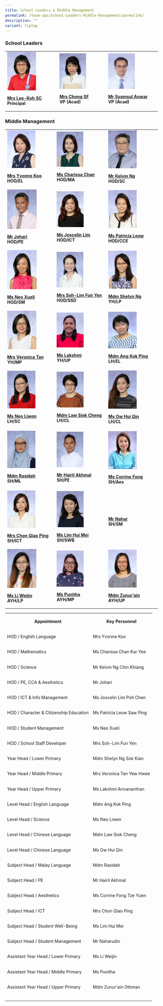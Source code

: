 ```yaml
---
title: School Leaders & Middle Management
permalink: /team-ups/School-Leaders-Middle-Management/permalink/
description: ""
variant: tiptap
---
```

<h3><strong>School Leaders</strong></h3><table><tbody><tr><td rowspan="1" colspan="3"><div class="isomer-image-wrapper"><img style="width:60%" height="auto" width="100%" src="/images/Our%20Team%20UPS/SL%20&amp;%20Middle%20Management/SL/mrs%20lee-koh%20siew%20cheng.jpg"></div><p><strong><a href="mailto:unity_ps@moe.edu.sg" rel="noopener noreferrer" target="_blank">Mrs Lee-Koh SC</a><br>Principal</strong></p></td><td rowspan="1" colspan="3"><div class="isomer-image-wrapper"><img style="width:60%" height="auto" width="100%" src="/images/Our%20Team%20UPS/SL%20&amp;%20Middle%20Management/SL/mrs%20chong%20suet%20fong.jpg"></div><p><strong><a href="mailto:unity_ps@moe.edu.sg" rel="noopener noreferrer" target="_blank">Mrs Chong SF</a><br>VP (Acad)</strong></p></td><td rowspan="1" colspan="3"><div class="isomer-image-wrapper"><img style="width:56%" height="auto" width="100%" src="/images/Our%20Team%20UPS/SL%20&amp;%20Middle%20Management/SL/Mr_Syamsul.png"></div><p><strong><a href="mailto:unity_ps@moe.edu.sg" rel="noopener noreferrer" target="_blank">Mr Syamsul Anwar</a><br>VP (Acad)</strong><br></p></td></tr></tbody></table><h3><strong>Middle Management</strong></h3><table><tbody><tr><td rowspan="1" colspan="2"><div class="isomer-image-wrapper"><img style="width:62%" height="auto" width="100%" src="/images/Our%20Team%20UPS/SL%20&amp;%20Middle%20Management/Middle%20Management/mrs%20yvonne%20koo.jpg"></div><p><strong><a href="mailto:yvonne_koo@schools.gov.sg" rel="noopener noreferrer" target="_blank">Mrs Yvonne Koo</a><br>HOD/EL</strong></p></td><td rowspan="1" colspan="2"><div class="isomer-image-wrapper"><img style="width:56%" height="auto" width="100%" src="/images/Our%20Team%20UPS/SL%20&amp;%20Middle%20Management/Middle%20Management/ms%20chan%20kar%20yee%20charissa.jpg"></div><p><strong><a href="mailto:chan_kar_yee_charissa@schools.gov.sg" rel="noopener noreferrer" target="_blank"><u>Ms Charissa Chan</u></a><br>HOD/MA</strong></p></td><td rowspan="1" colspan="2"><div class="isomer-image-wrapper"><img style="width:60%" height="auto" width="100%" src="/images/Our%20Team%20UPS/SL%20&amp;%20Middle%20Management/Middle%20Management/mr%20kelvin%20ng%20chin%20khiang.jpg"></div><p><strong><a href="mailto:kelvin_ng_chin_khiang@schools.gov.sg" rel="noopener noreferrer" target="_blank"><u>Mr Kelvin Ng</u></a><br>HOD/SC</strong></p></td></tr><tr><td rowspan="1" colspan="2"><div class="isomer-image-wrapper"><img style="width:65%" height="auto" width="100%" src="/images/Our%20Team%20UPS/SL%20&amp;%20Middle%20Management/Middle%20Management/mr%20johari%20wahid.jpg"></div><p><strong><a href="mailto:johari_b_wahid@schools.gov.sg" rel="noopener noreferrer" target="_blank"><u>Mr Johari</u></a><br>HOD/PE</strong></p></td><td rowspan="1" colspan="2"><div class="isomer-image-wrapper"><img style="width:57%" height="auto" width="100%" src="/images/Our%20Team%20UPS/SL%20&amp;%20Middle%20Management/Middle%20Management/ms%20Joscelin%20lim%20poh%20chen.jpg"></div><p><strong><a href="mailto:lim_poh_chen@schools.gov.sg" rel="noopener noreferrer" target="_blank"><u>Ms Joscelin Lim</u></a><br>HOD/ICT</strong></p></td><td rowspan="1" colspan="2"><div class="isomer-image-wrapper"><img style="width:60%" height="auto" width="100%" src="/images/Our%20Team%20UPS/SL%20&amp;%20Middle%20Management/Middle%20Management/ms%20patricia%20leow%20saw%20ping.jpg"></div><p><strong><a href="mailto:leow_saw_ping@schools.gov.sg" rel="noopener noreferrer" target="_blank"><u>Ms Patricia Leow</u></a><br>HOD/CCE</strong></p></td></tr><tr><td rowspan="1" colspan="2"><div class="isomer-image-wrapper"><img style="width:65%" height="auto" width="100%" src="/images/Our%20Team%20UPS/SL%20&amp;%20Middle%20Management/Middle%20Management/ms%20neo%20xueli.jpg"></div><p><strong><a href="mailto:neo_xueli@schools.gov.sg" rel="noopener noreferrer" target="_blank"><u>Ms Neo Xueli</u></a><br>HOD/SM</strong></p></td><td rowspan="1" colspan="2"><div class="isomer-image-wrapper"><img style="width:56%" height="auto" width="100%" src="/images/Our%20Team%20UPS/SL%20&amp;%20Middle%20Management/Middle%20Management/mrs%20soh-lim%20fun%20yen.jpg"></div><p><strong><a href="mailto:lim_fun_yen@schools.gov.sg" rel="noopener noreferrer" target="_blank"><u>Mrs Soh-Lim Fun Yen</u></a><br>HOD/SSD</strong></p></td><td rowspan="1" colspan="2"><div class="isomer-image-wrapper"><img style="width:60%" height="auto" width="100%" src="/images/Our%20Team%20UPS/SL%20&amp;%20Middle%20Management/Middle%20Management/mdm%20shelyn%20ng%20sok%20kian%20(huang%20shujuan).jpg"></div><p><strong><a href="mailto:ng_sok_kian@schools.gov.sg" rel="noopener noreferrer" target="_blank"><u>Mdm Shelyn Ng</u></a><br>YH/LP</strong></p></td></tr><tr><td rowspan="1" colspan="2"><div class="isomer-image-wrapper"><img style="width:64%" height="auto" width="100%" src="/images/Our%20Team%20UPS/SL%20&amp;%20Middle%20Management/Middle%20Management/mrs%20veronica%20tan%20yew%20hwee.jpg"></div><p><strong><a href="mailto:veronica_tan_siew_lan@schools.gov.sg" rel="noopener noreferrer" target="_blank"><u>Mrs Veronica Tan</u></a><br>YH/MP</strong></p></td><td rowspan="1" colspan="2"><div class="isomer-image-wrapper"><img style="width:57%" height="auto" width="100%" src="/images/Our%20Team%20UPS/SL%20&amp;%20Middle%20Management/Middle%20Management/Lakshmi.png"></div><p><strong><a href="mailto:lakshmi_arivananthan@schools.gov.sg" rel="noopener noreferrer" target="_blank"><u>Ms Lakshmi</u></a><br>YH/UP</strong></p></td><td rowspan="1" colspan="2"><div class="isomer-image-wrapper"><img style="width:60%" height="auto" width="100%" src="/images/Our%20Team%20UPS/SL%20&amp;%20Middle%20Management/Middle%20Management/kok%20ping.jpg"></div><p><strong><a href="mailto:ang_kok_ping@schools.gov.sg" rel="noopener noreferrer" target="_blank"><u>Mdm Ang Kok Ping</u></a><br>LH/EL</strong></p></td></tr><tr><td rowspan="1" colspan="2"><div class="isomer-image-wrapper"><img style="width:62%" height="auto" width="100%" src="/images/Our%20Team%20UPS/SL%20&amp;%20Middle%20Management/Middle%20Management/ms%20neo%20liwen.jpg"></div><p><strong><a href="mailto:neo_liwen@schools.gov.sg" rel="noopener noreferrer" target="_blank"><u>Ms Neo Liwen</u></a><br>LH/SC</strong></p></td><td rowspan="1" colspan="2"><div class="isomer-image-wrapper"><img style="width:57%" height="auto" width="100%" src="/images/Our%20Team%20UPS/SL%20&amp;%20Middle%20Management/Middle%20Management/mdm%20law%20siok%20cheng.jpg"></div><p><strong><a href="mailto:law_siok_cheng@schools.gov.sg" rel="noopener noreferrer" target="_blank"><u>Mdm Law Siok Cheng</u></a><br>LH/CL</strong></p></td><td rowspan="1" colspan="2"><div class="isomer-image-wrapper"><img style="width:60%" height="auto" width="100%" src="/images/Our%20Team%20UPS/SL%20&amp;%20Middle%20Management/Middle%20Management/ms_ow_hui_qin.jpg"></div><p><strong><a href="mailto:ow_hui_qin@schools.gov.sg" rel="noopener noreferrer" target="_blank"><u>Ms Ow Hui Qin</u></a><br>LH/CL</strong></p></td></tr><tr><td rowspan="1" colspan="2"><div class="isomer-image-wrapper"><img style="width:62%" height="auto" width="100%" src="/images/Our%20Team%20UPS/SL%20&amp;%20Middle%20Management/Middle%20Management/mdm%20rasidah%20ahmad.jpg"></div><p><strong><a href="mailto:rasidah_ahmad@schools.gov.sg" rel="noopener noreferrer" target="_blank"><u>Mdm Rasidah</u></a><br>SH/ML</strong></p></td><td rowspan="1" colspan="2"><div class="isomer-image-wrapper"><img style="width:56%" height="auto" width="100%" src="/images/Our%20Team%20UPS/SL%20&amp;%20Middle%20Management/Middle%20Management/mr%20hairil%20akhmal%20b%20sakroni.jpg"></div><p><strong><a href="mailto:hairil_akhmal_b_sakroni@schools.gov.sg" rel="noopener noreferrer" target="_blank"><u>Mr Hairil Akhmal</u></a><br>SH/PE</strong></p></td><td rowspan="1" colspan="2"><div class="isomer-image-wrapper"><img style="width:60%" height="auto" width="100%" src="/images/Our%20Team%20UPS/SL%20&amp;%20Middle%20Management/Middle%20Management/Corrine.png"></div><p><strong><a href="mailto:corrine_fong_tze_yuen@schools.gov.sg" rel="noopener noreferrer" target="_blank"><u>Ms Corrine Fong</u></a><br>SH/Aes</strong></p></td></tr><tr><td rowspan="1" colspan="2"><div class="isomer-image-wrapper"><img style="width:62%" height="auto" width="100%" src="/images/Our%20Team%20UPS/SL%20&amp;%20Middle%20Management/Middle%20Management/mrs%20chon%20qiao%20ping.jpg"></div><p><strong><a href="mailto:chong_qiao_ping@schools.gov.sg" rel="noopener noreferrer" target="_blank"><u>Mrs Chon Qiao Ping</u></a><br>SH/ICT</strong></p></td><td rowspan="1" colspan="2"><div class="isomer-image-wrapper"><img style="width:57%" height="auto" width="100%" src="/images/Our%20Team%20UPS/SL%20&amp;%20Middle%20Management/Middle%20Management/ms%20lim%20hui%20mei.jpg"></div><p><strong><a href="mailto:lim_hui_mei@schools.gov.sg" rel="noopener noreferrer" target="_blank"><u>Ms Lim Hui Mei</u></a><br>SH/SWB</strong></p></td><td rowspan="1" colspan="2"><div class="isomer-image-wrapper"><img style="width:65%" height="auto" width="100%" src=""></div><p><strong><a href="mailto:naharudin_b_shariff@schools.gov.sg" rel="noopener noreferrer" target="_blank"><u>Mr Nahar</u></a><br>SH/SM</strong></p></td></tr><tr><td rowspan="1" colspan="2"><div class="isomer-image-wrapper"><img style="width:64%" height="auto" width="100%" src="/images/Our%20Team%20UPS/SL%20&amp;%20Middle%20Management/Middle%20Management/ms_li_weijin.jpg"></div><p><strong><a href="mailto:li_weijin@schools.gov.sg" rel="noopener noreferrer" target="_blank"><u>Ms Li Weijin</u></a><br>AYH/LP</strong></p></td><td rowspan="1" colspan="2"><div class="isomer-image-wrapper"><img style="width:57%" height="auto" width="100%" src="/images/Our%20Team%20UPS/SL%20&amp;%20Middle%20Management/Middle%20Management/punitha.png"></div><p><strong><a href="mailto:Punitha_Elancheran@schools.gov.sg" rel="noopener noreferrer" target="_blank"><u>Ms Punitha</u></a><br>AYH/MP</strong></p></td><td rowspan="1" colspan="2"><div class="isomer-image-wrapper"><img style="width:60%" height="auto" width="100%" src="/images/Our%20Team%20UPS/SL%20&amp;%20Middle%20Management/Middle%20Management/mdm%20zunur'ain%20othman.jpg"></div><p><strong><a href="mailto:zunurain_othman@schools.gov.sg" rel="noopener noreferrer" target="_blank"><u>Mdm Zunur’ain</u></a><br>AYH/UP</strong></p></td></tr></tbody></table><table><tbody><tr><th rowspan="1" colspan="1"><p>Appointment</p></th><th rowspan="1" colspan="1"><p>Key Personnel</p></th></tr><tr><td rowspan="1" colspan="1"><p>HOD / English Language</p></td><td rowspan="1" colspan="1"><p>Mrs Yvonne Koo</p></td></tr><tr><td rowspan="1" colspan="1"><p>HOD / Mathematics</p></td><td rowspan="1" colspan="1"><p>Ms Charissa Chan Kar Yee</p></td></tr><tr><td rowspan="1" colspan="1"><p>HOD / Science</p></td><td rowspan="1" colspan="1"><p>Mr Kelvin Ng Chin Khiang</p></td></tr><tr><td rowspan="1" colspan="1"><p>HOD / PE, CCA &amp; Aesthetics</p></td><td rowspan="1" colspan="1"><p>Mr Johari</p></td></tr><tr><td rowspan="1" colspan="1"><p>HOD / ICT &amp; Info Management</p></td><td rowspan="1" colspan="1"><p>Ms Joscelin Lim Poh Chen</p></td></tr><tr><td rowspan="1" colspan="1"><p>HOD / Character &amp; Citizenship Education</p></td><td rowspan="1" colspan="1"><p>Ms Patricia Leow Saw Ping</p></td></tr><tr><td rowspan="1" colspan="1"><p>HOD / Student Management</p></td><td rowspan="1" colspan="1"><p>Ms Neo Xueli</p></td></tr><tr><td rowspan="1" colspan="1"><p>HOD / School Staff Developer</p></td><td rowspan="1" colspan="1"><p>Mrs Soh-Lim Fun Yen</p></td></tr><tr><td rowspan="1" colspan="1"><p>Year Head / Lower Primary</p></td><td rowspan="1" colspan="1"><p>Mdm Shelyn Ng Sok Kian</p></td></tr><tr><td rowspan="1" colspan="1"><p>Year Head / Middle Primary</p></td><td rowspan="1" colspan="1"><p>Mrs Veronica Tan Yew Hwee</p></td></tr><tr><td rowspan="1" colspan="1"><p>Year Head / Upper Primary</p></td><td rowspan="1" colspan="1"><p>Ms Lakshmi Arivananthan</p></td></tr><tr><td rowspan="1" colspan="1"><p>Level Head / English Language</p></td><td rowspan="1" colspan="1"><p>Mdm Ang Kok Ping</p></td></tr><tr><td rowspan="1" colspan="1"><p>Level Head / Science</p></td><td rowspan="1" colspan="1"><p>Ms Neo Liwen</p></td></tr><tr><td rowspan="1" colspan="1"><p>Level Head / Chinese Language</p></td><td rowspan="1" colspan="1"><p>Mdm Law Siok Cheng</p></td></tr><tr><td rowspan="1" colspan="1"><p>Level Head / Chinese Language</p></td><td rowspan="1" colspan="1"><p>Ms Ow Hui Qin</p></td></tr><tr><td rowspan="1" colspan="1"><p>Subject Head / Malay Language</p></td><td rowspan="1" colspan="1"><p>Mdm Rasidah</p></td></tr><tr><td rowspan="1" colspan="1"><p>Subject Head / PE</p></td><td rowspan="1" colspan="1"><p>Mr Hairil Akhmal</p></td></tr><tr><td rowspan="1" colspan="1"><p>Subject Head / Aesthetics</p></td><td rowspan="1" colspan="1"><p>Ms Corrine Fong Tze Yuen</p></td></tr><tr><td rowspan="1" colspan="1"><p>Subject Head / ICT</p></td><td rowspan="1" colspan="1"><p>Mrs Chon Qiao Ping</p></td></tr><tr><td rowspan="1" colspan="1"><p>Subject Head / Student Well-Being</p></td><td rowspan="1" colspan="1"><p>Ms Lim Hui Mei</p></td></tr><tr><td rowspan="1" colspan="1"><p>Subject Head / Student Management</p></td><td rowspan="1" colspan="1"><p>Mr Naharudin</p></td></tr><tr><td rowspan="1" colspan="1"><p>Assistant Year Head / Lower Primary</p></td><td rowspan="1" colspan="1"><p>Ms Li Weijin</p></td></tr><tr><td rowspan="1" colspan="1"><p>Assistant Year Head / Middle Primary</p></td><td rowspan="1" colspan="1"><p>Ms Punitha</p></td></tr><tr><td rowspan="1" colspan="1"><p>Assistant Year Head / Upper Primary</p></td><td rowspan="1" colspan="1"><p>Mdm Zunur'ain Othman</p></td></tr><tr><td rowspan="1" colspan="1"><p></p></td><td rowspan="1" colspan="1"><p></p></td></tr></tbody></table><p></p>
